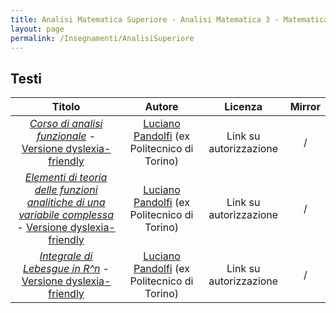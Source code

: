 ```yaml
---
title: Analisi Matematica Superiore - Analisi Matematica 3 - Matematica 3
layout: page
permalink: /Insegnamenti/AnalisiSuperiore
---
```


## Testi

| Titolo | Autore | Licenza | Mirror |
| :---: | :---: | :---: | :---: |
| [_Corso di analisi funzionale_](https://drive.google.com/file/d/1vwCSrcObRi2meMh5T1uUUg8MbIu7N1TM/view) - [Versione dyslexia-friendly](https://drive.google.com/file/d/1i06FULacYvofh8jIfBIN0_Wj_GWRuf71/view) | [Luciano Pandolfi](https://lucipan.altervista.org) (ex Politecnico di Torino) | Link su autorizzazione | / |
| [_Elementi di teoria delle funzioni analitiche di una variabile complessa_](https://drive.google.com/file/d/11Fs8emmiA-g0gopAEfohbDAf-14aTvhD/view) - [Versione dyslexia-friendly](https://drive.google.com/file/d/1IK79nfqgUJ-pt8B6PhfnklSI84X5nAwz/view) | [Luciano Pandolfi](https://lucipan.altervista.org) (ex Politecnico di Torino) | Link su autorizzazione | / |
| [_Integrale di Lebesgue in R^n_](https://drive.google.com/file/d/1bgc_W25rZvSXokE9ilfqUWWZO1Ak7K50/view) - [Versione dyslexia-friendly](https://drive.google.com/file/d/1bgc_W25rZvSXokE9ilfqUWWZO1Ak7K50/view) | [Luciano Pandolfi](https://lucipan.altervista.org) (ex Politecnico di Torino) | Link su autorizzazione | / |

